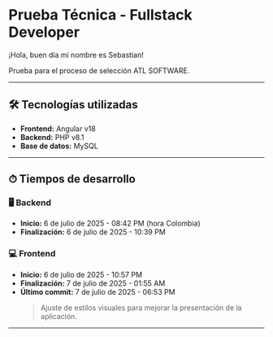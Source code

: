# Prueba Técnica - Fullstack Developer

¡Hola, buen día mi nombre es Sebastian!

Prueba para el proceso de selección ATL SOFTWARE.

---

## 🛠 Tecnologías utilizadas

- **Frontend:** Angular v18  
- **Backend:** PHP v8.1 
- **Base de datos:** MySQL

---

## ⏱ Tiempos de desarrollo

### 🖥 Backend

- **Inicio:** 6 de julio de 2025 - 08:42 PM (hora Colombia)  
- **Finalización:** 6 de julio de 2025 - 10:39 PM  

### 💻 Frontend

- **Inicio:** 6 de julio de 2025 - 10:57 PM  
- **Finalización:** 7 de julio de 2025 - 01:55 AM  
- **Último commit:** 7 de julio de 2025 - 06:53 PM  
  > Ajuste de estilos visuales para mejorar la presentación de la aplicación.

---

